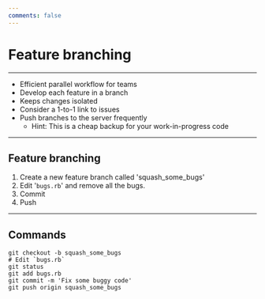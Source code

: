 ```yaml
---
comments: false
---
```


# Feature branching

----------

- Efficient parallel workflow for teams
- Develop each feature in a branch
- Keeps changes isolated
- Consider a 1-to-1 link to issues
- Push branches to the server frequently
  - Hint: This is a cheap backup for your work-in-progress code

----------

## Feature branching

1. Create a new feature branch called 'squash_some_bugs'
1. Edit '`bugs.rb`' and remove all the bugs.
1. Commit
1. Push

----------

## Commands

```
git checkout -b squash_some_bugs
# Edit `bugs.rb`
git status
git add bugs.rb
git commit -m 'Fix some buggy code'
git push origin squash_some_bugs
```
